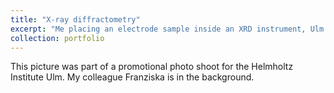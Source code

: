 ```yaml
---
title: "X-ray diffractometry"
excerpt: "Me placing an electrode sample inside an XRD instrument, Ulm 2015<br/><img src='/images/xrd2015.jpg'>"
collection: portfolio
---
```


This picture was part of a promotional photo shoot for the Helmholtz Institute Ulm. My colleague Franziska is in the background.